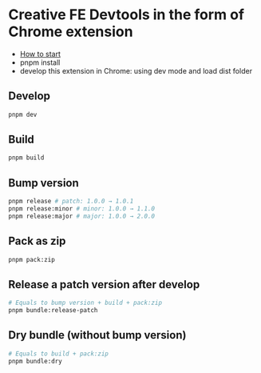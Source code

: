 # Creative FE Devtools in the form of Chrome extension

- [How to start](./docs/intro.md)
- pnpm install
- develop this extension in Chrome: using dev mode and load dist folder

## Develop
```bash
pnpm dev
```

## Build

```bash
pnpm build
```

## Bump version

```bash
pnpm release # patch: 1.0.0 → 1.0.1
pnpm release:minor # minor: 1.0.0 → 1.1.0
pnpm release:major # major: 1.0.0 → 2.0.0
```

## Pack as zip

```bash
pnpm pack:zip
```

## Release a patch version after develop

```bash
# Equals to bump version + build + pack:zip
pnpm bundle:release-patch
```

## Dry bundle (without bump version)

```bash
# Equals to build + pack:zip
pnpm bundle:dry
```
